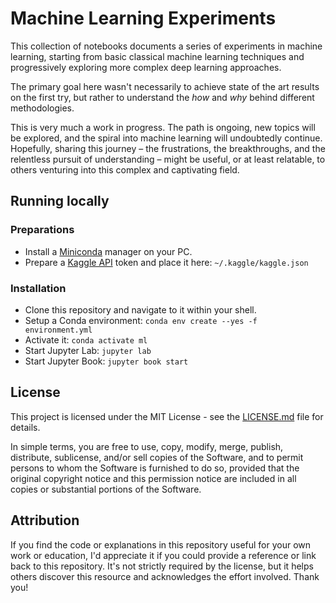 # Machine Learning Experiments

This collection of notebooks documents a series of experiments in machine learning, starting from basic classical machine learning techniques and progressively exploring more complex deep learning approaches.

The primary goal here wasn't necessarily to achieve state of the art results on the first try, but rather to understand the *how* and *why* behind different methodologies. 

This is very much a work in progress. The path is ongoing, new topics will be explored, and the spiral into machine learning will undoubtedly continue. Hopefully, sharing this journey – the frustrations, the breakthroughs, and the relentless pursuit of understanding – might be useful, or at least relatable, to others venturing into this complex and captivating field.

## Running locally

### Preparations

- Install a [Miniconda](https://www.anaconda.com/docs/getting-started/miniconda/main) manager on your PC.
- Prepare a [Kaggle API](https://www.kaggle.com/settings) token and place it here: `~/.kaggle/kaggle.json`

### Installation

- Clone this repository and navigate to it within your shell.
- Setup a Conda environment: `conda env create --yes -f environment.yml`
- Activate it: `conda activate ml`
- Start Jupyter Lab: `jupyter lab`
- Start Jupyter Book: `jupyter book start`

<!-- 
  Update requirements: 
  conda env export | grep -v "^prefix: " > environment.yml 
-->

## License

This project is licensed under the MIT License - see the [LICENSE.md](LICENSE.md) file for details.

In simple terms, you are free to use, copy, modify, merge, publish, distribute, sublicense, and/or sell copies of the Software, and to permit persons to whom the Software is furnished to do so, provided that the original copyright notice and this permission notice are included in all copies or substantial portions of the Software.

## Attribution

If you find the code or explanations in this repository useful for your own work or education, I'd appreciate it if you could provide a reference or link back to this repository. It's not strictly required by the license, but it helps others discover this resource and acknowledges the effort involved. Thank you!
